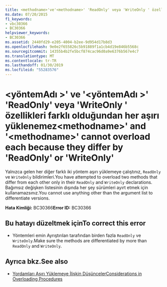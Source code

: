 ```yaml
---
title: <methodname>'ve'<methodname>' 'ReadOnly' veya 'WriteOnly ' özellikleri farklı olduğundan her aşırı yüklenemez
ms.date: 07/20/2015
f1_keywords:
- vbc30366
- BC30366
helpviewer_keywords:
- BC30366
ms.assetid: 2440fd29-e205-4004-b2ee-9d954d17b8d3
ms.openlocfilehash: 9e0e2f655826c5b91889f1a1cb4d19e846b5568c
ms.sourcegitcommit: 14355b4b2fe5bcf874cac96d0a9e6376b567e4c7
ms.translationtype: MT
ms.contentlocale: tr-TR
ms.lasthandoff: 01/30/2019
ms.locfileid: "55283576"
---
```

# <a name="methodname-and-methodname-cannot-overload-each-because-they-differ-by-readonly-or-writeonly"></a><span data-ttu-id="d812f-102">\<yöntemAdı >' ve '\<yöntemAdı >' 'ReadOnly' veya 'WriteOnly ' özellikleri farklı olduğundan her aşırı yüklenemez</span><span class="sxs-lookup"><span data-stu-id="d812f-102">\<methodname>' and '\<methodname>' cannot overload each because they differ by 'ReadOnly' or 'WriteOnly'</span></span>
<span data-ttu-id="d812f-103">Yalnızca gelen her diğer farklı iki yöntem aşırı yüklemeye çalıştınız, `ReadOnly` ve `WriteOnly` bildirimleri.</span><span class="sxs-lookup"><span data-stu-id="d812f-103">You have attempted to overload two methods that differ from each other only in their `ReadOnly` and `WriteOnly` declarations.</span></span> <span data-ttu-id="d812f-104">Bağımsız değişken listesinin dışında her şey sürümleri ayırt etmek için kullanamazsınız.</span><span class="sxs-lookup"><span data-stu-id="d812f-104">You cannot use anything other than the argument list to differentiate versions.</span></span>  
  
 <span data-ttu-id="d812f-105">**Hata Kimliği:** BC30366</span><span class="sxs-lookup"><span data-stu-id="d812f-105">**Error ID:** BC30366</span></span>  
  
## <a name="to-correct-this-error"></a><span data-ttu-id="d812f-106">Bu hatayı düzeltmek için</span><span class="sxs-lookup"><span data-stu-id="d812f-106">To correct this error</span></span>  
  
-   <span data-ttu-id="d812f-107">Yöntemleri emin Ayrıştırılan tarafından birden fazla `ReadOnly` ve `WriteOnly`.</span><span class="sxs-lookup"><span data-stu-id="d812f-107">Make sure the methods are differentiated by more than `ReadOnly` and `WriteOnly`.</span></span>  
  
## <a name="see-also"></a><span data-ttu-id="d812f-108">Ayrıca bkz.</span><span class="sxs-lookup"><span data-stu-id="d812f-108">See also</span></span>
- [<span data-ttu-id="d812f-109">Yordamları Aşırı Yüklemeye İlişkin Düşünceler</span><span class="sxs-lookup"><span data-stu-id="d812f-109">Considerations in Overloading Procedures</span></span>](../../visual-basic/programming-guide/language-features/procedures/considerations-in-overloading-procedures.md)

